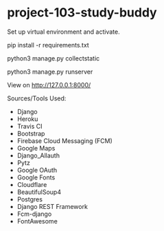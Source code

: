 # project-103-study-buddy
Set up virtual environment and activate.

pip install -r requirements.txt

python3 manage.py collectstatic

python3 manage.py runserver

View on http://127.0.0.1:8000/

Sources/Tools Used:
* Django
* Heroku
* Travis CI
* Bootstrap
* Firebase Cloud Messaging (FCM)
* Google Maps
* Django_Allauth
* Pytz
* Google OAuth
* Google Fonts
* Cloudflare
* BeautifulSoup4
* Postgres
* Django REST Framework
* Fcm-django
* FontAwesome
